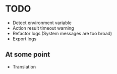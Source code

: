 # TODO

- Detect environment variable
- Action result timeout warning
- Refactor logs (System messages are too broad)
- Export logs

## At some point

- Translation
